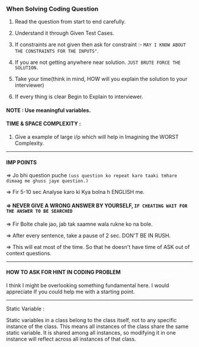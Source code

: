 ### When Solving Coding Question

1. Read the question from start to end carefully.

2. Understand it through Given Test Cases.

3. If constraints are not given then ask for constraint :-  `MAY I KNOW ABOUT THE CONSTRAINTS FOR THE INPUTS"`.

4. If you are not getting anywhere near solution. `JUST BRUTE FORCE THE SOLUTION.`

5. Take your time(think in mind, HOW will you explain the solution to your interviewer)
6. If every thing is clear Begin to Explain to interviewer.

#### NOTE : Use meaningful variables.

#### TIME & SPACE COMPLEXITY :

1. Give a example of large i/p which will help in Imagining the WORST Complexity.

---

#### IMP POINTS

=> Jo bhi question puche `(uss question ko repeat karo taaki tmhare dimaag me ghuss jaye question.)`

=> Fir 5-10 sec Analyse karo ki Kya bolna h ENGLISH me.  

#### => NEVER GIVE A WRONG ANSWER BY YOURSELF, `IF CHEATING WAIT FOR THE ANSWER TO BE SEARCHED`

=> Fir Bolte chale jao, jab tak saamne wala rukne ko na bole.

=> After every sentence, take a pause of 2 sec. DON'T BE IN RUSH.

=> This will eat most of the time. So that he doesn't have time of ASK out of context questions.

---

#### HOW TO ASK FOR HINT IN CODING PROBLEM 
I think I might be overlooking something fundamental here. I would appreciate If you could help me with a starting point.


---

Static Variable :

Static variables in a class belong to the class itself, not to any specific instance of the class. This means all instances of the class share the same static variable.
It is shared among all instances, so modifying it in one instance will reflect across all instances of that class.
